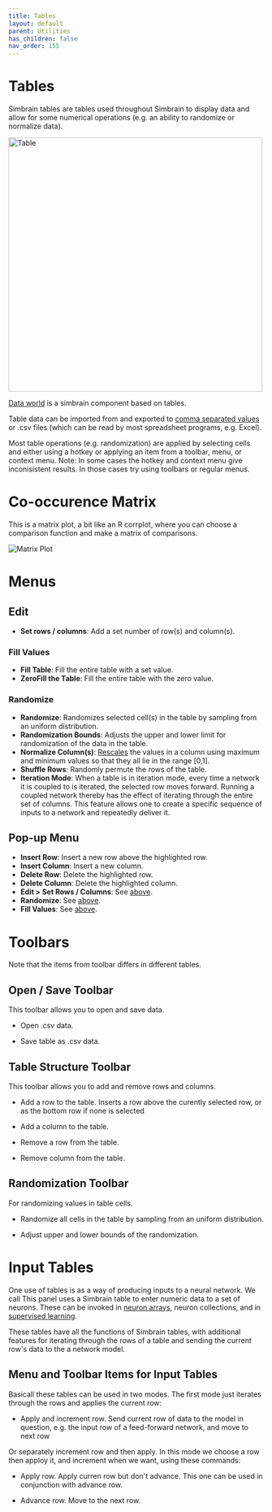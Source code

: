 ```yaml
---
title: Tables
layout: default
parent: Utilities
has_children: false
nav_order: 155
---
```


# Tables

Simbrain tables are tables used throughout Simbrain to display data and allow for some numerical operations (e.g. an ability to randomize or normalize data).

<img src="/assets/images/table.png" alt="Table" style="width:500px;"/>


[Data world](../worlds/dataworld) is a simbrain component based on tables. 

Table data can be imported from and exported to [comma separated values](https://en.wikipedia.org/wiki/Comma-separated_values) or .csv files (which can be read by most spreadsheet programs, e.g. Excel).

Most table operations (e.g. randomization) are applied by selecting cells and either using a hotkey or applying an item from a toolbar, menu, or context menu. Note: In some cases the hotkey and context menu give inconisistent results. In those cases try using toolbars or regular menus.


# Co-occurence Matrix

This is a matrix plot, a bit like an R corrplot, where you can choose a comparison function and make a matrix of comparisons.

<img src="/assets/images/tableWithComparisons.png" alt="Matrix Plot"/>


# Menus

## Edit

- **Set rows / columns**: Add a set number of row(s) and column(s).

### Fill Values

- **Fill Table**: Fill the entire table with a set value.
- **ZeroFill the Table**: Fill the entire table with the zero value.

### Randomize

- **Randomize**: Randomizes selected cell(s) in the table by sampling from an uniform distribution.
- **Randomization Bounds**: Adjusts the upper and lower limit for randomization of the data in the table.
- **Normalize Column(s)**: [Rescales](https://en.wikipedia.org/wiki/Feature_scaling) the values in a column using maximum and minimum values so that they all lie in the range [0,1].
- **Shuffle Rows**: Randomly permute the rows of the table.
- **Iteration Mode**: When a table is in iteration mode, every time a network it is coupled to is iterated, the selected row moves forward. Running a coupled network thereby has the effect of iterating through the entire set of columns. This feature allows one to create a specific sequence of inputs to a network and repeatedly deliver it.

## Pop-up Menu

- **Insert Row**: Insert a new row above the highlighted row.
- **Insert Column**: Insert a new column.
- **Delete Row**: Delete the highlighted row.
- **Delete Column**: Delete the highlighted column.
- **Edit > Set Rows / Columns**: See [above](tables.html#edit).
- **Randomize**: See [above](tables.html#randomize).
- **Fill Values**: See [above](tables.html#fill-values).

# Toolbars

Note that the items from toolbar differs in different tables.

## Open / Save Toolbar

This toolbar allows you to open and save data.

- Open .csv data.

- Save table as .csv data.

## Table Structure Toolbar

This toolbar allows you to add and remove rows and columns.

- Add a row to the table. Inserts a row above the curently selected row, or as the bottom row if none is selected

- Add a column to the table.

- Remove a row from the table.

- Remove column from the table.

## Randomization Toolbar

For randomizing values in table cells.

- Randomize all cells in the table by sampling from an uniform distribution.

- Adjust upper and lower bounds of the randomization.

# Input Tables

One use of tables is as a way of producing inputs to a neural network. We call
This panel uses a Simbrain table to enter numeric data to a set of neurons. These can be invoked in [neuron arrays](../network/arraysMatrices), neuron collections, and in [supervised learning](../network/trainingNetworks). 

These tables have all the functions of Simbrain tables, with additional features for iterating through the rows of a table and sending the current row's data to the a network model.


## Menu and Toolbar Items for Input Tables

Basicall these tables can be used in two modes. The first mode just iterates through the rows and applies the current row:

- Apply and increment row.  Send current row of data to the model in question, e.g. the input row of a feed-forward network, and move to next row

Or separately increment row and then apply. In this mode we choose a row then apploy it, and increment when we want, using these commands:

- Apply row. Apply curren row but don't advance. This one can be used in conjunction with advance row.

- Advance row. Move to the next row.

